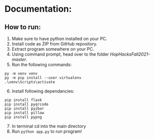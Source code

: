 # Documentation:

## How to run:

1. Make sure to have python installed on your PC.
2. Install code as ZIP from GitHub repository.
3. Extract program somewhere on your PC.
4. Using command prompt, head over to the folder *HopHacksFall2021-master*.
5. Run the following commands:
```
py -m venv venv
py -m pip install --user virtualenv
.\venv\Scripts\activate
```
6. Install following dependancies:
```
pip install flask
pip install pyqrcode
pip install pyzbar
pip install pillow
pip install pypng
```
7. In terminal cd into the main directory
8. Run `python app.py` to run program!

